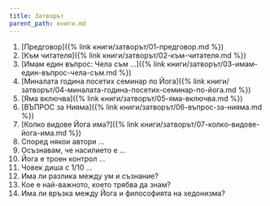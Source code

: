 ```yaml
---
title: Затворът
parent_path: книги.md
---
```

1. [Предговор]({% link книги/затворът/01-предговор.md %})
1. [Към читателя]({% link книги/затворът/02-към-читателя.md %})
1. [Имам един въпрос: Чела съм ...]({% link книги/затворът/03-имам-един-въпрос-чела-съм.md %})
1. [Миналата година посетих семинар по Йога]({% link книги/затворът/04-миналата-година-посетих-семинар-по-йога.md %})
1. [Яма включва]({% link книги/затворът/05-яма-включва.md %})
1. [ВЪПРОС за Нияма]({% link книги/затворът/06-въпрос-за-нияма.md %})
1. [Колко видове Йога има?]({% link книги/затворът/07-колко-видове-йога-има.md %})
1. Според някои автори ...
1. Осъзнавам, че насилието е ...
1. Йога е троен контрол ...
1. Човек диша с 1/10 ...
1. Има ли разлика между ум и съзнание?
1. Кое е най-важното, което трябва да знам?
1. Има ли връзка между Йога и философията на хедонизма?
